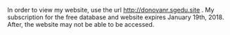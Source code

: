 In order to view my website, use the url http://donovanr.sgedu.site . My subscription for the free database and website
expires January 19th, 2018. After, the website may not be able to be accessed.
